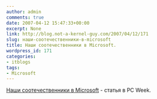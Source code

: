 ```yaml
---
author: admin
comments: true
date: 2007-04-12 15:47:33+00:00
excerpt: None
link: http://blog.not-a-kernel-guy.com/2007/04/12/171
slug: наши-соотечественники-в-microsoft
title: Наши соотечественники в Microsoft.
wordpress_id: 171
categories:
- itblogs
tags:
- Microsoft
---
```


[Наши соотечественники в Microsoft](http://pcweek.ru/?ID=627348) - статья в PC Week.
